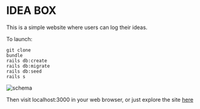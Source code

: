 # IDEA BOX

This is a simple website where users can log their ideas.

To launch:
```
git clone
bundle
rails db:create
rails db:migrate
rails db:seed
rails s
```
![schema](https://i.imgur.com/O3OvxKT.png)

Then visit localhost:3000 in your web browser, or just explore the site [here](https://agile-citadel-23714.herokuapp.com/)
